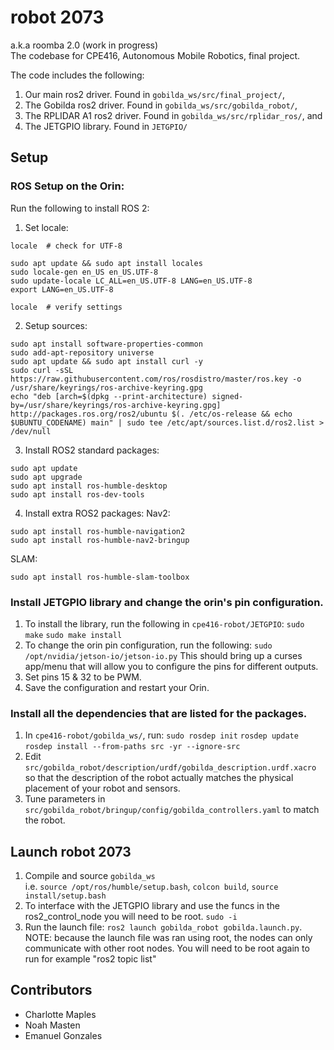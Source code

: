 # robot 2073
a.k.a roomba 2.0 (work in progress)<br>
The codebase for CPE416, Autonomous Mobile Robotics, final project.<br>

The code includes the following:
1) Our main ros2 driver. Found in `gobilda_ws/src/final_project/`,
2) The Gobilda ros2 driver. Found in `gobilda_ws/src/gobilda_robot/`,
3) The RPLIDAR A1 ros2 driver. Found in `gobilda_ws/src/rplidar_ros/`, and
4) The JETGPIO library. Found in `JETGPIO/` 

## Setup
### ROS Setup on the Orin:
Run the following to install ROS 2:
1) Set locale: 
```
locale  # check for UTF-8

sudo apt update && sudo apt install locales
sudo locale-gen en_US en_US.UTF-8
sudo update-locale LC_ALL=en_US.UTF-8 LANG=en_US.UTF-8
export LANG=en_US.UTF-8

locale  # verify settings
```
2) Setup sources:
```
sudo apt install software-properties-common
sudo add-apt-repository universe
sudo apt update && sudo apt install curl -y
sudo curl -sSL https://raw.githubusercontent.com/ros/rosdistro/master/ros.key -o /usr/share/keyrings/ros-archive-keyring.gpg
echo "deb [arch=$(dpkg --print-architecture) signed-by=/usr/share/keyrings/ros-archive-keyring.gpg] http://packages.ros.org/ros2/ubuntu $(. /etc/os-release && echo $UBUNTU_CODENAME) main" | sudo tee /etc/apt/sources.list.d/ros2.list > /dev/null
```
3) Install ROS2 standard packages:
```
sudo apt update
sudo apt upgrade
sudo apt install ros-humble-desktop
sudo apt install ros-dev-tools
```
4) Install extra ROS2 packages:
Nav2:
```
sudo apt install ros-humble-navigation2
sudo apt install ros-humble-nav2-bringup
```
SLAM:
```
sudo apt install ros-humble-slam-toolbox
```

### Install JETGPIO library and change the orin's pin configuration.
1) To install the library, run the following in `cpe416-robot/JETGPIO`:
```sudo make```
```sudo make install```
2) To change the orin pin configuration, run the following:
```sudo /opt/nvidia/jetson-io/jetson-io.py```
This should bring up a curses app/menu that will allow you to configure the pins for different outputs.
3) Set pins 15 & 32 to be PWM.
4) Save the configuration and restart your Orin.

### Install all the dependencies that are listed for the packages. 
1) In `cpe416-robot/gobilda_ws/`, run:
```sudo rosdep init```
```rosdep update```
```rosdep install --from-paths src -yr --ignore-src```
2) Edit `src/gobilda_robot/description/urdf/gobilda_description.urdf.xacro` so that the description of the robot actually matches the physical placement of your robot and sensors.
3) Tune parameters in `src/gobilda_robot/bringup/config/gobilda_controllers.yaml` to match the robot.

## Launch robot 2073
1) Compile and source `gobilda_ws`<br>
i.e. `source /opt/ros/humble/setup.bash`, `colcon build`, `source install/setup.bash`
4) To interface with the JETGPIO library and use the funcs in the ros2_control_node you will need to be root. `sudo -i`
5) Run the launch file: `ros2 launch gobilda_robot gobilda.launch.py`.<br> 
NOTE: because the launch file was ran using root, the nodes can only communicate with other root nodes. You will need to be root again to run for example "ros2 topic list"

## Contributors
 - Charlotte Maples
 - Noah Masten
 - Emanuel Gonzales
